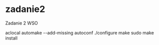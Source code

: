 # zadanie2
Zadanie 2 WSO

aclocal
automake --add-missing
autoconf
./configure
make
sudo make install

